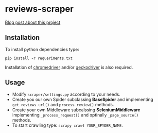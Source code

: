 # reviews-scraper

[Blog post about this project](https://dagaji.netlify.app/p/scraping-game-reviews-websites-with-scrapy-and-selenium/)

## Installation

To install python dependencies type: 

`pip install -r requeriments.txt`

Installation of [chromedriver](https://chromedriver.chromium.org/) and/or [geckodriver](https://github.com/mozilla/geckodriver) is also required.

## Usage

* Modify `scraper/settings.py` according to your needs.
* Create you our own Spider subclassing **BaseSpider** and implementing `get_reviews_url()` and `process_review()` methods.
* Create your own Middleware subcalssing **SeleniumMiddleware** implementing `_process_request()` and optinally `_page_source()` methods.
* To start crawling type: `scrapy crawl YOUR_SPYDER_NAME`.


